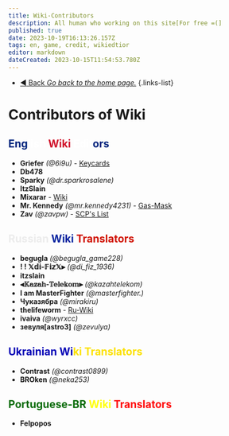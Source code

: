 ```yaml
---
title: Wiki-Contributors
description: All human who working on this site[For free =(]
published: true
date: 2023-10-19T16:13:26.157Z
tags: en, game, credit, wikiedtior
editor: markdown
dateCreated: 2023-10-15T11:54:53.780Z
---
```


- [:arrow_backward: Back *Go back to the home page.*](/en/home#credits)
{.links-list}
# Contributors of Wiki
## <font color="#00247d">Eng</font><font color="#ffffff">lish</font> <font color="#d1132c">Wiki</font> <font color="#ffffff">Edit</font><font color="#08249f"></font><font color="#00247d">ors</font>
- **Griefer** *(@6i9u)* - [Keycards](https://wiki.scpcbm.com/en/game/items/Keycards)
- **Db478**
- **Sparky** *(@dr.sparkrosalene)*
- **ItzSlain** 
- **Mixarar** - [Wiki](https://wiki.scpcbm.com/)
- **Mr. Kennedy** *(@mr.kennedy4231)* - [Gas-Mask](https://wiki.scpcbm.com/en/game/items/gas-mask)
- **Zav** *(@zavpw)* - [SCP's List](https://wiki.scpcbm.com/en/game/scps)
## <font color="#ececec">Russian</font> <font color="#08249f">Wiki</font> <font color="#d01303">Translators</font>
- **begugla** *(@begugla_game228)*
- **! ! 𝕏𝕕𝕚-𝔽𝕚𝕫𝕏⫸** *(@di_fiz_1936)*
- **itzslain**
- **⫷𝕂𝕒𝕫𝕒𝕙-𝕋𝕖𝕝𝕖𝕜𝕠𝕞⫸** *(@kazahtelekom)*
- **I am MasterFighter** *(@masterfighter.)*
- **Чуказябра** *(@mirakiru)*
- **thelifeworm** -  [Ru-Wiki](https://wiki.scpcbm.com/ru/home)
- **ivaiva** *(@wyrxcc)*
- **зевуля[astro3]** *(@zevulya)*
## <font color="#0402b6">Ukrainian Wi</font><font color="#fce100">ki Translators</font>
- **Contrast** *(@contrast0899)*
- **BROken** *(@neka253)*
## <font color="#086b08">Portuguese-BR</font> <font color="#ffff08">Wiki</font> <font color="#ff0808">Translators</font>
- **Felpopos**